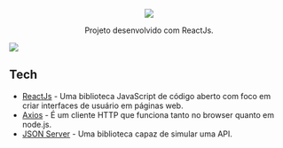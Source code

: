 <p align="center">
  <img src="./assets/V4Logo.png" />
</p>

<p align="center">
  Projeto desenvolvido com ReactJs.
</p> 

<img src="./assets/screens.png" align="center" />

## Tech

- [ReactJs](https://reactjs.org) - Uma biblioteca JavaScript de código aberto com foco em criar interfaces de usuário em páginas web.
- [Axios](https://github.com/axios/axios) - É um cliente HTTP que funciona tanto no browser quanto em node.js.
- [JSON Server](https://www.npmjs.com/package/json-server) - Uma biblioteca capaz de simular uma API.